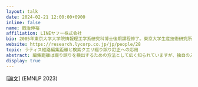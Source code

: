 ```yaml
---
layout: talk
date: 2024-02-21 12:00:00+0900
inline: false
name: 鍜治伸裕
affiliation: LINEヤフー株式会社
bio: 2005年東京大学大学院情報理工学系研究科博士後期課程修了。東京大学生産技術研究所特任准教授、情報研究通信研究機構研究員、Yahoo! JAPAN研究所上席研究員を経て2023年10月よりLINEヤフー研究所上席研究員。自然言語処理や情報検索の研究開発に従事。博士（情報理工学）。
website: https://research.lycorp.co.jp/jp/people/28
topic: ラティス経路編集距離と検索クエリ綴り誤り訂正への応用
abstract: 編集距離は綴り誤りを検出するための方法として広く知られていますが、独自の入力メソッドを持つ日本語に対しては、その有効性は限定的なものとなっていました。本発表では、検索クエリの綴り誤り訂正への応用を念頭に置きながら、日本語の綴り誤り検出に対して高い有効性をもつ、ラティス経路編集距離という新しい編集距離を紹介します。
display: true
---
```

[[論文]](https://aclanthology.org/2023.emnlp-industry.24/) (EMNLP 2023)